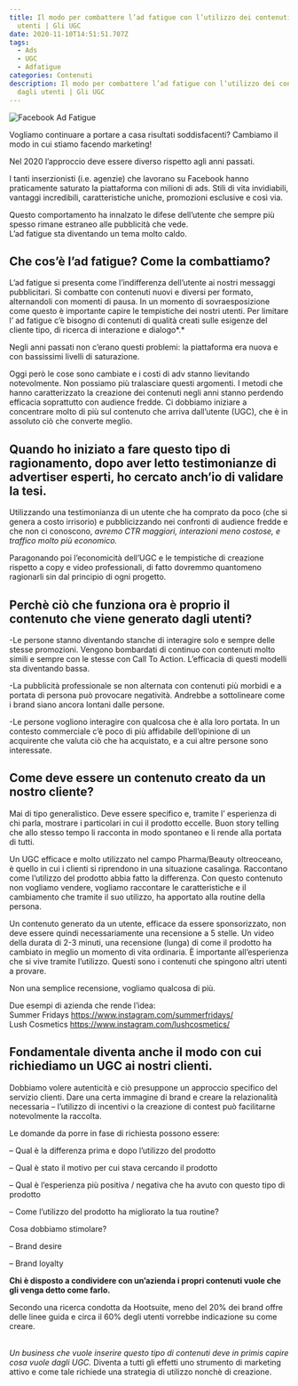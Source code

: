 ```yaml
---
title: Il modo per combattere l’ad fatigue con l’utilizzo dei contenuti dagli
  utenti | Gli UGC
date: 2020-11-10T14:51:51.707Z
tags:
  - Ads
  - UGC
  - Adfatigue
categories: Contenuti
description: Il modo per combattere l’ad fatigue con l’utilizzo dei contenuti
  dagli utenti | Gli UGC
---
```

![Facebook Ad Fatigue](/images/uploads/fb-ad-fatigue.png "Facebook Ad Fatigue")

Vogliamo continuare a portare a casa risultati soddisfacenti? Cambiamo il modo in cui stiamo facendo marketing!

Nel 2020 l’approccio deve essere diverso rispetto agli anni passati.

I tanti inserzionisti (i.e. agenzie) che lavorano su Facebook hanno praticamente saturato la piattaforma con milioni di ads. Stili di vita invidiabili, vantaggi incredibili, caratteristiche uniche, promozioni esclusive e così via.

Questo comportamento ha innalzato le difese dell’utente che sempre più spesso rimane estraneo alle pubblicità che vede.\
L’ad fatigue sta diventando un tema molto caldo.

## Che cos’è l’ad fatigue? Come la combattiamo?

L’ad fatigue si presenta come l’indifferenza dell’utente ai nostri messaggi pubblicitari. Si combatte con contenuti nuovi e diversi per formato, alternandoli con momenti di pausa. In un momento di sovraesposizione come questo è importante capire le tempistiche dei nostri utenti. Per limitare l’ ad fatigue c’è bisogno di contenuti di qualità creati sulle esigenze del cliente tipo, di ricerca di interazione e dialogo*.*

Negli anni passati non c’erano questi problemi: la piattaforma era nuova e con bassissimi livelli di saturazione.

Oggi però le cose sono cambiate e i costi di adv stanno lievitando notevolmente. Non possiamo più tralasciare questi argomenti. I metodi che hanno caratterizzato la creazione dei contenuti negli anni stanno perdendo efficacia soprattutto con audience fredde. Ci dobbiamo iniziare a concentrare molto di più sul contenuto che arriva dall’utente (UGC), che è in assoluto ciò che converte meglio.

## Quando ho iniziato a fare questo tipo di ragionamento, dopo aver letto testimonianze di advertiser esperti, ho cercato anch’io di validare la tesi.

Utilizzando una testimonianza di un utente che ha comprato da poco (che si genera a costo irrisorio) e pubblicizzando nei confronti di audience fredde e che non ci conoscono, *avremo CTR maggiori, interazioni meno costose, e traffico molto più economico.*

Paragonando poi l’economicità dell’UGC e le tempistiche di creazione rispetto a copy e video professionali, di fatto dovremmo quantomeno ragionarli sin dal principio di ogni progetto.

## Perchè ciò che funziona ora è proprio il contenuto che viene generato dagli utenti?

\-Le persone stanno diventando stanche di interagire solo e sempre delle stesse promozioni. Vengono bombardati di continuo con contenuti molto simili e sempre con le stesse con Call To Action. L’efficacia di questi modelli sta diventando bassa.

\-La pubblicità professionale se non alternata con contenuti più morbidi e a portata di persona può provocare negatività. Andrebbe a sottolineare come i brand siano ancora lontani dalle persone.

\-Le persone vogliono interagire con qualcosa che è alla loro portata. In un contesto commerciale c’è poco di più affidabile dell’opinione di un acquirente che valuta ciò che ha acquistato, e a cui altre persone sono interessate.

## **Come deve essere un contenuto creato da un nostro cliente?**

Mai di tipo generalistico. Deve essere specifico e, tramite l’ esperienza di chi parla, mostrare i particolari in cui il prodotto eccelle. Buon story telling che allo stesso tempo li racconta in modo spontaneo e li rende alla portata di tutti.

Un UGC efficace e molto utilizzato nel campo Pharma/Beauty oltreoceano, è quello in cui i clienti si riprendono in una situazione casalinga. Raccontano come l’utilizzo del prodotto abbia fatto la differenza. Con questo contenuto non vogliamo vendere, vogliamo raccontare le caratteristiche e il cambiamento che tramite il suo utilizzo, ha apportato alla routine della persona.

Un contenuto generato da un utente, efficace da essere sponsorizzato, non deve essere quindi necessariamente una recensione a 5 stelle. Un video della durata di 2-3 minuti, una recensione (lunga) di come il prodotto ha cambiato in meglio un momento di vita ordinaria. È importante all’esperienza che si vive tramite l’utilizzo. Questi sono i contenuti che spingono altri utenti a provare.

Non una semplice recensione, vogliamo qualcosa di più.

Due esempi di azienda che rende l’idea:\
Summer Fridays <https://www.instagram.com/summerfridays/>\
Lush Cosmetics <https://www.instagram.com/lushcosmetics/>

## Fondamentale diventa anche il modo con cui richiediamo un UGC ai nostri clienti.

Dobbiamo volere autenticità e ciò presuppone un approccio specifico del servizio clienti. Dare una certa immagine di brand e creare la relazionalità necessaria – l’utilizzo di incentivi o la creazione di contest può facilitarne notevolmente la raccolta.

Le domande da porre in fase di richiesta possono essere:

– Qual è la differenza prima e dopo l’utilizzo del prodotto

– Qual è stato il motivo per cui stava cercando il prodotto

– Qual è l’esperienza più positiva / negativa che ha avuto con questo tipo di prodotto

– Come l’utilizzo del prodotto ha migliorato la tua routine?

Cosa dobbiamo stimolare?

– Brand desire

– Brand loyalty

**Chi è disposto a condividere con un’azienda i propri contenuti vuole che gli venga detto come farlo.**

Secondo una ricerca condotta da Hootsuite, meno del 20% dei brand offre delle linee guida e circa il 60% degli utenti vorrebbe indicazione su come creare.

\
*Un business che vuole inserire questo tipo di contenuti deve in primis capire cosa vuole dagli UGC.* Diventa a tutti gli effetti uno strumento di marketing attivo e come tale richiede una strategia di utilizzo nonchè di creazione.